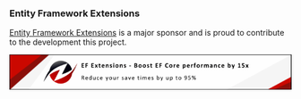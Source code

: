 ### Entity Framework Extensions

[Entity Framework Extensions](https://entityframework-extensions.net/?utm_source=simoncropp&utm_medium=Verify.FakeItEasy) is a major sponsor and is proud to contribute to the development this project.

[![Entity Framework Extensions](https://raw.githubusercontent.com/VerifyTests/Verify.FakeItEasy/refs/heads/main/docs/zzz.png)](https://entityframework-extensions.net/?utm_source=simoncropp&utm_medium=Verify.FakeItEasy)